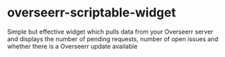 # overseerr-scriptable-widget
Simple but effective widget which pulls data from your Overseerr server and displays the number of pending requests, number of open issues and whether there is a Overseerr update available
